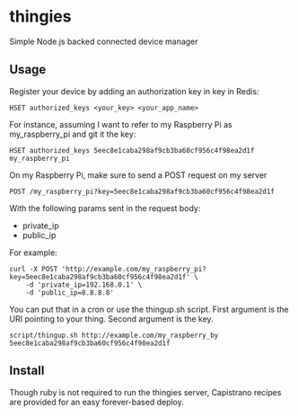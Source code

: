 thingies
========

Simple Node.js backed connected device manager

## Usage

Register your device by adding an authorization key in key in Redis:

    HSET authorized_keys <your_key> <your_app_name>
    
For instance, assuming I want to refer to my Raspberry Pi as my_raspberry_pi and 
git it the key:

    HSET authorized_keys 5eec8e1caba298af9cb3ba60cf956c4f98ea2d1f my_raspberry_pi
    
On my Raspberry Pi, make sure to send a POST request on my server

    POST /my_raspberry_pi?key=5eec8e1caba298af9cb3ba60cf956c4f98ea2d1f
    
With the following params sent in the request body:

* private_ip
* public_ip

For example:

    curl -X POST 'http://example.com/my_raspberry_pi?key=5eec8e1caba298af9cb3ba60cf956c4f98ea2d1f' \
        -d 'private_ip=192.168.0.1' \
        -d 'public_ip=8.8.8.8'

You can put that in a cron or use the thingup.sh script. First argument is the URI pointing to your 
thing. Second argument is the key.

    script/thingup.sh http://example.com/my_raspberry_by 5eec8e1caba298af9cb3ba60cf956c4f98ea2d1f

## Install

Though ruby is not required to run the thingies server, Capistrano recipes are provided 
for an easy forever-based deploy.